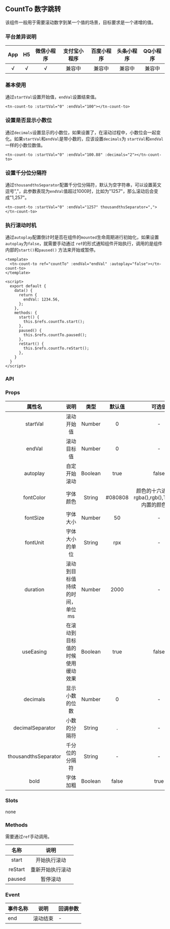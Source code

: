 ## CountTo 数字跳转 <to-api/>

<demo-model url="/componentsPage/count-to/count-to"></demo-model>
该组件一般用于需要滚动数字到某一个值的场景，目标要求是一个递增的值。
### 平台差异说明

|  App   |  H5  | 微信小程序 | 支付宝小程序 | 百度小程序 | 头条小程序 | QQ小程序 |
| :----: | :--: | :--------: | :----------: | :--------: | :--------: | :------: |
| √ |  √   |     √      |    兼容中    |   兼容中   |   兼容中   |  兼容中  |



### 基本使用

通过`startVal`设置开始值，`endVal`设置结束值。

```vue
<tn-count-to :startVal="0" :endVal="100"></tn-count-to>
```



### 设置是否显示小数位

通过`decimals`设置显示的小数位，如果设置了，在滚动过程中，小数位会一起变化。如果`startVal`和`endVal`是带小数的，应该设置`decimals`为 `startVal`和`endVal`一样的小数位数值。

```vue
<tn-count-to :startVal="0" :endVal="100.88" :decimals="2"></tn-count-to>
```



### 设置千分位分隔符

通过`thousandthsSeparator`配置千分位分隔符，默认为空字符串，可以设置英文逗号","，此参数表现为`endVal`值超过1000时，比如为"1257"，那么滚动后会变成"1,257"。

```vue
<tn-count-to :startVal="0" :endVal="1257" thousandthsSeparator=","></tn-count-to>
```



### 执行滚动时机

通过`autoplay`配置倒计时是否在组件的`mounted`生命周期进行初始化，如果设置`autoplay`为`false`，就需要手动通过 `ref`的形式通知组件开始执行，调用的是组件内部的`start()`和`paused()` 方法来开始或暂停。

```vue
<template>
  <tn-count-to ref="countTo" :endVal="endVal" :autoplay="false"></tn-count-to>
</template>

<script>
  export default {
    data() {
      return {
        endVal: 1234.56,
      };
    },
    methods: {
      start() {
        this.$refs.countTo.start();
      },
      paused() {
        this.$refs.countTo.paused();
      },
      reStart() {
        this.$refs.countTo.reStart();
      },
    }
  }
</script>
```



### API

### Props

|        属性名        |               说明               |  类型   | 默认值  |                        可选值                         |
| :------------------: | :------------------------------: | :-----: | :-----: | :---------------------------------------------------: |
|       startVal       |            滚动开始值            | Number  |    0    |                           -                           |
|        endVal        |            滚动目标值            | Number  |    0    |                           -                           |
|       autoplay       |           自定开始滚动           | Boolean |  true   |                         false                         |
|      fontColor       |             字体颜色             | String  | #080808 | 颜色的十六进制值，rgba(),rgb(),TuniaoUI内置的颜色类名 |
|       fontSize       |             字体大小             | Number  |   50    |                           -                           |
|       fontUnit       |          字体大小的单位          | String  |   rpx   |                           -                           |
|       duration       |  滚动到目标值持续的时间，单位ms  | Number  |  2000   |                           -                           |
|      useEasing       | 在滚动到目标值的时候使用缓动效果 | Boolean |  true   |                         false                         |
|       decimals       |          显示小数的位数          | Number  |    0    |                           -                           |
|   decimalSeparator   |           小数的分隔符           | String  |    .    |                           -                           |
| thousandthsSeparator |          千分位的分隔符          | String  |    -    |                           -                           |
|         bold         |             字体加粗             | Boolean |  false  |                         true                          |



### Slots

none



### Methods

需要通过`ref`手动调用。

|  名称   |       说明       |
| :-----: | :--------------: |
|  start  |   开始执行滚动   |
| reStart | 重新开始执行滚动 |
| paused  |     暂停滚动     |



### Event

| 事件名称 | 说明     | 回调参数 |
| -------- | -------- | -------- |
| end      | 滚动结束 | -        |

